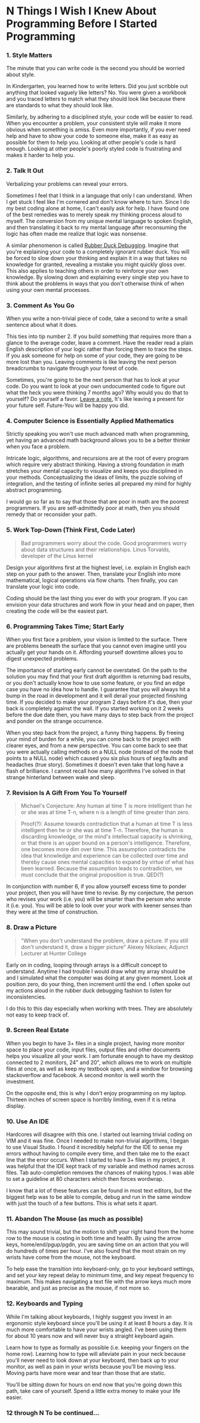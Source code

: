 # N Things I Wish I Knew About Programming Before I Started Programming

### 1. Style Matters
The minute that you can write code is the second you should be worried about style.

In Kindergarten, you learned how to write letters. Did you just scribble out anything that looked vaguely like letters? No. You were given a workbook and you traced letters to match what they should look like because there are standards to what they should look like.

Similarly, by adhering to a disciplined style, your code will be easier to read. When you encounter a problem, your consistent style will make it more obvious when something is amiss. Even more importantly, if you ever need help and have to show your code to someone else, make it as easy as possible for them to help you. Looking at other people's code is hard enough. Looking at other people's poorly styled code is frustrating and makes it harder to help you.

### 2. Talk It Out
Verbalizing your problems can reveal your errors.

Sometimes I feel that I think in a language that only I can understand. When I get stuck I feel like I'm cornered and don't know where to turn. Since I do my best coding alone at home, I can't easily ask for help. I have found one of the best remedies was to merely speak my thinking process aloud to myself. The conversion from my unique mental language to spoken English, and then translating it back to my mental language after reconsuming the logic has often made me realize that logic was nonsense.

A similar phenomenon is called [Rubber Duck Debugging](http://pressupinc.com/blog/2014/06/psychology-underlying-power-rubber-duck-debugging/). Imagine that you're explaining your code to a completely ignorant rubber duck. You will be forced to slow down your thinking and explain it in a way that takes no knowledge for granted, revealing a mistake you might quickly gloss over. This also applies to teaching others in order to reinforce your own knowledge. By slowing down and explaining every single step you have to think about the problems in ways that you don't otherwise think of when using your own mental processes.

### 3. Comment As You Go
When you write a non-trivial piece of code, take a second to write a small sentence about what it does.

This ties into tip number 2. If you build something that requires more than a glance to the average coder, leave a comment. Have the reader read a plain English description of your logic rather than forcing them to trace the steps. If you ask someone for help on some of your code, they are going to be more lost than you. Leaving comments is like leaving the next person breadcrumbs to navigate through your forest of code.

Sometimes, you're going to be the next person that has to look at your code. Do you want to look at your own undocumented code to figure out what the heck you were thinking 7 months ago? Why would you do that to yourself? Do yourself a favor. [Leave a note.](http://media1.mic.com/site/article-items/2739/1_gif.gif) It's like leaving a present for your future self. Future-You will be happy you did.

### 4. Computer Science is Essentially Applied Mathematics
Strictly speaking you won't use much advanced math when programming, yet having an advanced math background allows you to be a better thinker when you face a problem.

Intricate logic, algorithms, and recursions are at the root of every program which require very abstract thinking. Having a strong foundation in math stretches your mental capacity to visualize and keeps you disciplined in your methods. Conceptualizing the ideas of limits, the puzzle solving of integration, and the testing of infinite series all prepared my mind for highly abstract programming.

I would go so far as to say that those that are poor in math are the poorest programmers. If you are self-admittedly poor at math, then you should remedy that or reconsider your path.

### 5. Work Top-Down (Think First, Code Later)
> Bad programmers worry about the code. Good programmers worry about data structures and their relationships.
> Linus Torvalds, developer of the Linux kernel

Design your algorithms first at the highest level, i.e. explain in English each step on your path to the answer. Then, translate your English into more mathematical, logical operations via flow charts. Then finally, you can translate your logic into code.

Coding should be the last thing you ever do with your program. If you can envision your data structures and work flow in your head and on paper, then creating the code will be the easiest part. 

### 6. Programming Takes Time; Start Early
When you first face a problem, your vision is limited to the surface. There are problems beneath the surface that you cannot even imagine until you actually get your hands on it. Affording yourself downtime allows you to digest unexpected problems.

The importance of starting early cannot be overstated. On the path to the solution you may find that your first draft algorithm is returning bad results, or you don't actually know how to use some feature, or you find an edge case you have no idea how to handle. I guarantee that you will always hit a bump in the road in development and it will derail your projected finishing time. If you decided to make your program 2 days before it's due, then your back is completely against the wall. If you started working on it 2 weeks before the due date then, you have many days to step back from the project and ponder on the strange occurrence.

When you step back from the project, a funny thing happens. By freeing your mind of burden for a while, you can come back to the project with clearer eyes, and from a new perspective. You can come back to see that you were actually calling methods on a NULL node (instead of the node that points to a NULL node) which caused you six plus hours of seg faults and headaches (true story). Sometimes it doesn't even take that long have a flash of brilliance. I cannot recall how many algorithms I've solved in that strange hinterland between wake and sleep.

### 7. Revision Is A Gift From You To Yourself
> Michael's Conjecture: Any human at time T is more intelligent than he or she was at time T-n, where n is a length of time greater than zero.

> Proof(?): Assume towards contradiction that a human at time T is less intelligent then he or she was at time T-n. Therefore, the human is discarding knowledge, or the mind's intellectual capacity is shrinking, or that there is an upper bound on a person's intelligence. Therefore, one becomes more dim over time. This assumption contradicts the idea that knowledge and experience can be collected over time and thereby cause ones mental capacities to expand by virtue of what has been learned. Because the assumption leads to contradiction, we must conclude that the original proposition is true. QED(?)

In conjunction with number 6, if you allow yourself excess time to ponder your project, then you will have time to revise. By my conjecture, the person who revises your work (i.e. you) will be smarter than the person who wrote it (i.e. you). You will be able to look over your work with keener senses than they were at the time of construction.

### 8. Draw a Picture
> "When you don't understand the problem, draw a picture. If you still don't understand it, draw a bigger picture"
> Alexey Nikolaev, Adjunct Lecturer at Hunter College

Early on in coding, looping through arrays is a difficult concept to understand. Anytime I had trouble I would draw what my array should be and I simulated what the computer was doing at any given moment. Look at position zero, do your thing, then increment until the end. I often spoke out my actions aloud in the rubber duck debugging fashion to listen for inconsistencies.

I do this to this day especially when working with trees. They are absolutely not easy to keep track of.
### 9. Screen Real Estate
When you begin to have 3+ files in a single project, having more monitor space to place your code, input files, output files and other documents helps you visualize all your work. I am fortunate enough to have my desktop connected to 2 monitors, 24" and 20", which allows me to work on multiple files at once, as well as keep my textbook open, and a window for browsing stackoverflow and facebook. A second monitor is well worth the investment.

On the opposite end, this is why I don't enjoy programming on my laptop. Thirteen inches of screen space is horribly limiting, even if it is retina display.
### 10. Use An IDE
Hardcores will disagree with this one. I started out learning trivial coding on VIM and it was fine. Once I needed to make non-trivial algorithms, I began to use Visual Studio. I found it incredibly helpful for the IDE to sense my errors without having to compile every time, and then take me to the exact line that the error occurs. When I started to have 3+ files in my project, it was helpful that the IDE kept track of my variable and method names across files. Tab auto-completion removes the chances of making typos. I was able to set a guideline at 80 characters which then forces wordwrap.

I know that a lot of these features can be found in most text editors, but the biggest help was to be able to compile, debug and run in the same window with just the touch of a few buttons. This is what sets it apart.
### 11. Abandon The Mouse (as much as possible)
This may sound trivial, but the motion to shift your right hand from the home row to the mouse is costing in both time and health. By using the arrow keys, home/end/pgup/pgdn, you are saving time on an action that you will do hundreds of times per hour. I've also found that the most strain on my wrists have come from the mouse, not the keyboard.

To help ease the transition into keyboard-only, go to your keyboard settings, and set your key repeat delay to minimum time, and key repeat frequency to maximum. This makes navigating a text file with the arrow keys much more bearable, and just as precise as the mouse, if not more so.

### 12. Keyboards and Typing
While I'm talking about keyboards, I highly suggest you invest in an ergonomic style keyboard since you'll be using it at least 8 hours a day. It is much more comfortable to have your wrists angled. I've been using them for about 10 years now and will never buy a straight keyboard again.

Learn how to type as formally as possible (i.e. keeping your fingers on the home row). Learning how to type will alleviate pain in your neck because you'll never need to look down at your keyboard, then back up to your monitor, as well as pain in your wrists because you'll be moving less. Moving parts have more wear and tear than those that are static.

You'll be sitting down for hours on end now that you're going down this path, take care of yourself. Spend a little extra money to make your life easier.

### 12 through N To be continued...
